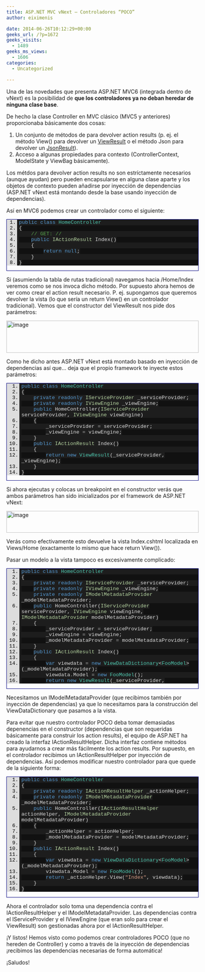 ```yaml
---
title: ASP.NET MVC vNext – Controladores “POCO”
author: eiximenis

date: 2014-06-26T10:12:29+00:00
geeks_url: /?p=1672
geeks_visits:
  - 1489
geeks_ms_views:
  - 1606
categories:
  - Uncategorized

---
```

Una de las novedades que presenta ASP.NET MVC6 (integrada dentro de vNext) es la posibilidad de **que los controladores ya no deban heredar de ninguna clase base**.

De hecho la clase Controller en MVC clásico (MVC5 y anteriores) proporcionaba básicamente dos cosas:

  1. Un conjunto de métodos de para devolver action results (p. ej. el método View() para devolver un <a href="http://msdn.microsoft.com/es-es/library/system.web.mvc.viewresult(v=vs.118).aspx" target="_blank" rel="noopener noreferrer">ViewResult</a> o el método Json para devolver un <a href="http://msdn.microsoft.com/es-es/library/system.web.mvc.jsonresult(v=vs.118).aspx" target="_blank" rel="noopener noreferrer">JsonResult</a>).
  2. Acceso a algunas propiedades para contexto (ControllerContext, ModelState y ViewBag básicamente).

Los métdos para devolver action results no son estríctamente necesarios (aunque ayudan) pero pueden encapsularse en alguna clase aparte y los objetos de contexto pueden añadirse por inyección de dependencias (ASP.NET vNext está montando desde la base usando inyección de dependencias).

Así en MVC6 podemos crear un controlador como el siguiente:

<div id="scid:9ce6104f-a9aa-4a17-a79f-3a39532ebf7c:214f9200-e90d-41e3-8d0a-9d8400ea94ef" class="wlWriterEditableSmartContent" style="float: none; padding-bottom: 0px; padding-top: 0px; padding-left: 0px; margin: 0px; display: inline; padding-right: 0px">
  <div style="border: #000080 1px solid; color: #000; font-family: 'Courier New', Courier, Monospace; font-size: 10pt">
    <div style="background: #ddd; max-height: 300px; overflow: auto">
      <ol start="1" style="background: #1d1d1d; margin: 0 0 0 2em; padding: 0 0 0 5px;">
        <li>
          <span style="background:#1e1e1e;color:#dcdcdc"></span><span style="background:#1e1e1e;color:#569cd6">public</span><span style="background:#1e1e1e;color:#dcdcdc"> </span><span style="background:#1e1e1e;color:#569cd6">class</span><span style="background:#1e1e1e;color:#dcdcdc"> </span><span style="background:#1e1e1e;color:#4ec9b0">HomeController</span>
        </li>
        <li style="background: #111111">
          <span style="background:#1e1e1e;color:#dcdcdc">{</span>
        </li>
        <li>
              <span style="background:#1e1e1e;color:#dcdcdc"></span><span style="background:#1e1e1e;color:#57a64a">// GET: /<controller>/</span>
        </li>
        <li style="background: #111111">
              <span style="background:#1e1e1e;color:#dcdcdc"></span><span style="background:#1e1e1e;color:#569cd6">public</span><span style="background:#1e1e1e;color:#dcdcdc"> </span><span style="background:#1e1e1e;color:#b8d7a3">IActionResult</span><span style="background:#1e1e1e;color:#dcdcdc"> Index()</span>
        </li>
        <li>
              <span style="background:#1e1e1e;color:#dcdcdc">{</span>
        </li>
        <li style="background: #111111">
                  <span style="background:#1e1e1e;color:#dcdcdc"></span><span style="background:#1e1e1e;color:#569cd6">return</span><span style="background:#1e1e1e;color:#dcdcdc"> </span><span style="background:#1e1e1e;color:#569cd6">null</span><span style="background:#1e1e1e;color:#dcdcdc">;</span>
        </li>
        <li>
              <span style="background:#1e1e1e;color:#dcdcdc">}</span>
        </li>
        <li style="background: #111111">
          <span style="background:#1e1e1e;color:#dcdcdc">}</span>
        </li>
      </ol>
    </div></p>
  </div></p>
</div>

Si (asumiendo la tabla de rutas tradicional) navegamos hacia /Home/Index veremos como se nos invoca dicho método. Por supuesto ahora hemos de ver como crear el action result necesario. P. ej. supongamos que queremos devolver la vista (lo que sería un return View() en un controlador tradicional). Vemos que el constructor del ViewResult nos pide dos parámetros:

[<img title="image" style="border-top: 0px; border-right: 0px; background-image: none; border-bottom: 0px; padding-top: 0px; padding-left: 0px; border-left: 0px; display: inline; padding-right: 0px" border="0" alt="image" src="http://geeks.ms/cfs-file.ashx/__key/CommunityServer.Blogs.Components.WeblogFiles/etomas/image_5F00_thumb_5F00_00D66B87.png" width="504" height="84" />][1]

Como he dicho antes ASP.NET vNext está montado basado en inyección de dependencias así que… deja que el propio framework te inyecte estos parámetros:

<div id="scid:9ce6104f-a9aa-4a17-a79f-3a39532ebf7c:e825be7b-f0b8-4abb-9ec1-7dff86bcce23" class="wlWriterEditableSmartContent" style="float: none; padding-bottom: 0px; padding-top: 0px; padding-left: 0px; margin: 0px; display: inline; padding-right: 0px">
  <div style="border: #000080 1px solid; color: #000; font-family: 'Courier New', Courier, Monospace; font-size: 10pt">
    <div style="background: #ddd; max-height: 300px; overflow: auto">
      <ol start="1" style="background: #1d1d1d; margin: 0 0 0 2.5em; padding: 0 0 0 5px;">
        <li>
          <span style="background:#1e1e1e;color:#dcdcdc"></span><span style="background:#1e1e1e;color:#569cd6">public</span><span style="background:#1e1e1e;color:#dcdcdc"> </span><span style="background:#1e1e1e;color:#569cd6">class</span><span style="background:#1e1e1e;color:#dcdcdc"> </span><span style="background:#1e1e1e;color:#4ec9b0">HomeController</span>
        </li>
        <li style="background: #111111">
          <span style="background:#1e1e1e;color:#dcdcdc">{</span>
        </li>
        <li>
              <span style="background:#1e1e1e;color:#dcdcdc"></span><span style="background:#1e1e1e;color:#569cd6">private</span><span style="background:#1e1e1e;color:#dcdcdc"> </span><span style="background:#1e1e1e;color:#569cd6">readonly</span><span style="background:#1e1e1e;color:#dcdcdc"> </span><span style="background:#1e1e1e;color:#b8d7a3">IServiceProvider</span><span style="background:#1e1e1e;color:#dcdcdc"> _serviceProvider;</span>
        </li>
        <li style="background: #111111">
              <span style="background:#1e1e1e;color:#dcdcdc"></span><span style="background:#1e1e1e;color:#569cd6">private</span><span style="background:#1e1e1e;color:#dcdcdc"> </span><span style="background:#1e1e1e;color:#569cd6">readonly</span><span style="background:#1e1e1e;color:#dcdcdc"> </span><span style="background:#1e1e1e;color:#b8d7a3">IViewEngine</span><span style="background:#1e1e1e;color:#dcdcdc"> _viewEngine;</span>
        </li>
        <li>
              <span style="background:#1e1e1e;color:#dcdcdc"></span><span style="background:#1e1e1e;color:#569cd6">public</span><span style="background:#1e1e1e;color:#dcdcdc"> HomeController(</span><span style="background:#1e1e1e;color:#b8d7a3">IServiceProvider</span><span style="background:#1e1e1e;color:#dcdcdc"> serviceProvider, </span><span style="background:#1e1e1e;color:#b8d7a3">IViewEngine</span><span style="background:#1e1e1e;color:#dcdcdc"> viewEngine)</span>
        </li>
        <li style="background: #111111">
              <span style="background:#1e1e1e;color:#dcdcdc">{</span>
        </li>
        <li>
                  <span style="background:#1e1e1e;color:#dcdcdc">_serviceProvider </span><span style="background:#1e1e1e;color:#b4b4b4">=</span><span style="background:#1e1e1e;color:#dcdcdc"> serviceProvider;</span>
        </li>
        <li style="background: #111111">
                  <span style="background:#1e1e1e;color:#dcdcdc">_viewEngine </span><span style="background:#1e1e1e;color:#b4b4b4">=</span><span style="background:#1e1e1e;color:#dcdcdc"> viewEngine;</span>
        </li>
        <li>
              <span style="background:#1e1e1e;color:#dcdcdc">}</span>
        </li>
        <li style="background: #111111">
              <span style="background:#1e1e1e;color:#dcdcdc"></span><span style="background:#1e1e1e;color:#569cd6">public</span><span style="background:#1e1e1e;color:#dcdcdc"> </span><span style="background:#1e1e1e;color:#b8d7a3">IActionResult</span><span style="background:#1e1e1e;color:#dcdcdc"> Index()</span>
        </li>
        <li>
              <span style="background:#1e1e1e;color:#dcdcdc">{</span>
        </li>
        <li style="background: #111111">
                  <span style="background:#1e1e1e;color:#dcdcdc"></span><span style="background:#1e1e1e;color:#569cd6">return</span><span style="background:#1e1e1e;color:#dcdcdc"> </span><span style="background:#1e1e1e;color:#569cd6">new</span><span style="background:#1e1e1e;color:#dcdcdc"> </span><span style="background:#1e1e1e;color:#4ec9b0">ViewResult</span><span style="background:#1e1e1e;color:#dcdcdc
">(_serviceProvider, _viewEngine);</span>
        </li>
        <li>
              <span style="background:#1e1e1e;color:#dcdcdc">}</span>
        </li>
        <li style="background: #111111">
          <span style="background:#1e1e1e;color:#dcdcdc">}</span>
        </li>
      </ol>
    </div></p>
  </div></p>
</div>

Si ahora ejecutas y colocas un breakpoint en el constructor verás que ambos parámetros han sido inicializados por el framework de ASP.NET vNext:

[<img title="image" style="border-top: 0px; border-right: 0px; background-image: none; border-bottom: 0px; padding-top: 0px; padding-left: 0px; border-left: 0px; display: inline; padding-right: 0px" border="0" alt="image" src="http://geeks.ms/cfs-file.ashx/__key/CommunityServer.Blogs.Components.WeblogFiles/etomas/image_5F00_thumb_5F00_6BE779C4.png" width="504" height="57" />][2]

Verás como efectivamente esto devuelve la vista Index.cshtml localizada en Views/Home (exactamente lo mismo que hace return View()).

Pasar un modelo a la vista tampoco es excesivamente complicado:

<div id="scid:9ce6104f-a9aa-4a17-a79f-3a39532ebf7c:80adafe1-6320-41f4-9e02-abd4d0ee01f7" class="wlWriterEditableSmartContent" style="float: none; padding-bottom: 0px; padding-top: 0px; padding-left: 0px; margin: 0px; display: inline; padding-right: 0px">
  <div style="border: #000080 1px solid; color: #000; font-family: 'Courier New', Courier, Monospace; font-size: 10pt">
    <div style="background: #ddd; max-height: 300px; overflow: auto">
      <ol start="1" style="background: #1d1d1d; margin: 0 0 0 2.5em; padding: 0 0 0 5px;">
        <li>
          <span style="background:#1e1e1e;color:#dcdcdc"></span><span style="background:#1e1e1e;color:#569cd6">public</span><span style="background:#1e1e1e;color:#dcdcdc"> </span><span style="background:#1e1e1e;color:#569cd6">class</span><span style="background:#1e1e1e;color:#dcdcdc"> </span><span style="background:#1e1e1e;color:#4ec9b0">HomeController</span>
        </li>
        <li style="background: #111111">
          <span style="background:#1e1e1e;color:#dcdcdc">{</span>
        </li>
        <li>
              <span style="background:#1e1e1e;color:#dcdcdc"></span><span style="background:#1e1e1e;color:#569cd6">private</span><span style="background:#1e1e1e;color:#dcdcdc"> </span><span style="background:#1e1e1e;color:#569cd6">readonly</span><span style="background:#1e1e1e;color:#dcdcdc"> </span><span style="background:#1e1e1e;color:#b8d7a3">IServiceProvider</span><span style="background:#1e1e1e;color:#dcdcdc"> _serviceProvider;</span>
        </li>
        <li style="background: #111111">
              <span style="background:#1e1e1e;color:#dcdcdc"></span><span style="background:#1e1e1e;color:#569cd6">private</span><span style="background:#1e1e1e;color:#dcdcdc"> </span><span style="background:#1e1e1e;color:#569cd6">readonly</span><span style="background:#1e1e1e;color:#dcdcdc"> </span><span style="background:#1e1e1e;color:#b8d7a3">IViewEngine</span><span style="background:#1e1e1e;color:#dcdcdc"> _viewEngine;</span>
        </li>
        <li>
              <span style="background:#1e1e1e;color:#dcdcdc"></span><span style="background:#1e1e1e;color:#569cd6">private</span><span style="background:#1e1e1e;color:#dcdcdc"> </span><span style="background:#1e1e1e;color:#569cd6">readonly</span><span style="background:#1e1e1e;color:#dcdcdc"> </span><span style="background:#1e1e1e;color:#b8d7a3">IModelMetadataProvider</span><span style="background:#1e1e1e;color:#dcdcdc"> _modelMetadataProvider;</span>
        </li>
        <li style="background: #111111">
              <span style="background:#1e1e1e;color:#dcdcdc"></span><span style="background:#1e1e1e;color:#569cd6">public</span><span style="background:#1e1e1e;color:#dcdcdc"> HomeController(</span><span style="background:#1e1e1e;color:#b8d7a3">IServiceProvider</span><span style="background:#1e1e1e;color:#dcdcdc"> serviceProvider, </span><span style="background:#1e1e1e;color:#b8d7a3">IViewEngine</span><span style="background:#1e1e1e;color:#dcdcdc"> viewEngine, </span><span style="background:#1e1e1e;color:#b8d7a3">IModelMetadataProvider</span><span style="background:#1e1e1e;color:#dcdcdc"> modelMetadataProvider)</span>
        </li>
        <li>
              <span style="background:#1e1e1e;color:#dcdcdc">{</span>
        </li>
        <li style="background: #111111">
                  <span style="background:#1e1e1e;color:#dcdcdc">_serviceProvider </span><span style="background:#1e1e1e;color:#b4b4b4">=</span><span style="background:#1e1e1e;color:#dcdcdc"> serviceProvider;</span>
        </li>
        <li>
                  <span style="background:#1e1e1e;color:#dcdcdc">_viewEngine </span><span style="background:#1e1e1e;color:#b4b4b4">=</span><span style="background:#1e1e1e;color:#dcdcdc"> viewEngine;</span>
        </li>
        <li style="background: #111111">
                  <span style="background:#1e1e1e;color:#dcdcdc">_modelMetadataProvider </span><span style="background:#1e1e1e;color:#b4b4b4">=</span><span style="background:#1e1e1e;color:#dcdcdc"> modelMetadataProvider;</span>
        </li>
        <li>
              <span style="background:#1e1e1e;color:#dcdcdc">}</span>
        </li>
        <li style="background: #111111">
              <span style="background:#1e1e1e;color:#dcdcdc"></span><span style="background:#1e1e1e;color:#569cd6">public</span><span style="background:#1e1e1e;color:#dcdcdc"> </span><span style="background:#1e1e1e;color:#b8d7a3">IActionResult</span><span style="background:#1e1e1e;color:#dcdcdc"> Index()</span>
        </li>
        <li>
              <span style="background:#1e1e1e;color:#dcdcdc">{</span>
        </li>
        <li style="background: #111111">
                  <span style="background:#1e1e1e;color:#dcdcdc"></span><span style="background:#1e1e1e;color:#569cd6">var</span><span style="background:#1e1e1e;color:#dcdcdc"> viewdata </span><span style="background:#1e1e1e;color:#b4b4b4">=</span><span style="background:#1e1e1e;color:#dcdcdc"> </span><span style="background:#1e1e1e;color:#569cd6">new</span><span style="background:#1e1e1e;color:#dcdcdc"> </span><span style="background:#1e1e1e;color:#4ec9b0">ViewDataDictionary</span><span style="background:#1e1e1e;color:#dcdcdc"><</span><span style="background:#1e1e1e;color:#4ec9b0">FooModel</span><span style="background:#1e1e1e;color:#dcdcdc">>(_modelMetadataProvider);</span>
        </li>
        <li>
                  <span style="background:#1e1e1e;color:#dcdcdc">viewdata</span><span style="background:#1e1e1e;color:#b4b4b4">.</span><span style="background:#1e1e1e;color:#dcdcdc">Model </span><span style="background:#1e1e1e;color:#b4b4b4">=</span><span style="background:#1e1e1e;color:#dcdcdc"> </span><span style="background:#1e1e1e;color:#569cd6">new</span><span style="background:#1e1e1e;color:#dcdcdc"> </span><span style="background:#1e1e1e;color:#4ec9b0">FooModel</span><span style="background:#1e1e1e;color:#dcdcdc">();</span>
        </li>
        <li style="background: #111111">
                  <span style="background:#1e1e1e;color:#dcdcdc"></span><span style="background:#1e1e1e;color:#569cd6">return</span><span style="background:#1e1e1e;color:#dcdcdc"> </span><span style="background:#1e1e1e;color:#569cd6">new</span><span style="background:#1e1e1e;color:#dcdcdc"> </span><span style="background:#1e1e1e;color:#4ec9b0">ViewResult</span><span style="background:#1e1e1e;color:#dcdcdc">(_serviceProvider, _viewEngine) { ViewData </span><span style="background:#1e1e1e;color:#b4b4b4">=</span><span style="background:#1e1e1e;color:#dcdcdc"> viewdata };</span>
        </li>
        <li>
              <span style="background:#1e1e1e;color:#dcdcdc">}</span>
        </li>
      </ol>
    </div></p>
  </div></p>
</div>

Necesitamos un IModelMetadataProvider (que recibimos también por inyección de dependencias) ya que lo necesitamos para la construcción del ViewDataDictionary que pasamos a la vista.

Para evitar que nuestro controlador POCO deba tomar demasiadas depenencias en el constructor (dependencias que son requeridas básicamente para construir los action results), el equipo de ASP.NET ha creado la interfaz IActionResultHelper. Dicha interfaz contiene métodos para ayudarnos a crear más fácilmente los action results. Por supuesto, en el controlador recibimos un IActionResultHelper por inyección de dependencias. Así podemos modificar nuestro controlador para que quede de la siguiente forma:

<div id="scid:9ce6104f-a9aa-4a17-a79f-3a39532ebf7c:f3b8fdd6-3d07-4281-b22f-
335a258c6b06" class="wlWriterEditableSmartContent" style="float: none; padding-bottom: 0px; padding-top: 0px; padding-left: 0px; margin: 0px; display: inline; padding-right: 0px">
  </p> 
  
  <div style="border: #000080 1px solid; color: #000; font-family: 'Courier New', Courier, Monospace; font-size: 10pt">
    <div style="background: #ddd; max-height: 300px; overflow: auto">
      <ol start="1" style="background: #1d1d1d; margin: 0 0 0 2.5em; padding: 0 0 0 5px;">
        <li>
          <span style="background:#1e1e1e;color:#dcdcdc"></span><span style="background:#1e1e1e;color:#569cd6">public</span><span style="background:#1e1e1e;color:#dcdcdc"> </span><span style="background:#1e1e1e;color:#569cd6">class</span><span style="background:#1e1e1e;color:#dcdcdc"> </span><span style="background:#1e1e1e;color:#4ec9b0">HomeController</span>
        </li>
        <li style="background: #111111">
          <span style="background:#1e1e1e;color:#dcdcdc">{</span>
        </li>
        <li>
              <span style="background:#1e1e1e;color:#dcdcdc"></span><span style="background:#1e1e1e;color:#569cd6">private</span><span style="background:#1e1e1e;color:#dcdcdc"> </span><span style="background:#1e1e1e;color:#569cd6">readonly</span><span style="background:#1e1e1e;color:#dcdcdc"> </span><span style="background:#1e1e1e;color:#b8d7a3">IActionResultHelper</span><span style="background:#1e1e1e;color:#dcdcdc"> _actionHelper;</span>
        </li>
        <li style="background: #111111">
              <span style="background:#1e1e1e;color:#dcdcdc"></span><span style="background:#1e1e1e;color:#569cd6">private</span><span style="background:#1e1e1e;color:#dcdcdc"> </span><span style="background:#1e1e1e;color:#569cd6">readonly</span><span style="background:#1e1e1e;color:#dcdcdc"> </span><span style="background:#1e1e1e;color:#b8d7a3">IModelMetadataProvider</span><span style="background:#1e1e1e;color:#dcdcdc"> _modelMetadataProvider;</span>
        </li>
        <li>
              <span style="background:#1e1e1e;color:#dcdcdc"></span><span style="background:#1e1e1e;color:#569cd6">public</span><span style="background:#1e1e1e;color:#dcdcdc"> HomeController(</span><span style="background:#1e1e1e;color:#b8d7a3">IActionResultHelper</span><span style="background:#1e1e1e;color:#dcdcdc"> actionHelper, </span><span style="background:#1e1e1e;color:#b8d7a3">IModelMetadataProvider</span><span style="background:#1e1e1e;color:#dcdcdc"> modelMetadataProvider)</span>
        </li>
        <li style="background: #111111">
              <span style="background:#1e1e1e;color:#dcdcdc">{</span>
        </li>
        <li>
                  <span style="background:#1e1e1e;color:#dcdcdc">_actionHelper </span><span style="background:#1e1e1e;color:#b4b4b4">=</span><span style="background:#1e1e1e;color:#dcdcdc"> actionHelper;</span>
        </li>
        <li style="background: #111111">
                  <span style="background:#1e1e1e;color:#dcdcdc">_modelMetadataProvider </span><span style="background:#1e1e1e;color:#b4b4b4">=</span><span style="background:#1e1e1e;color:#dcdcdc"> modelMetadataProvider;</span>
        </li>
        <li>
              <span style="background:#1e1e1e;color:#dcdcdc">}</span>
        </li>
        <li style="background: #111111">
              <span style="background:#1e1e1e;color:#dcdcdc"></span><span style="background:#1e1e1e;color:#569cd6">public</span><span style="background:#1e1e1e;color:#dcdcdc"> </span><span style="background:#1e1e1e;color:#b8d7a3">IActionResult</span><span style="background:#1e1e1e;color:#dcdcdc"> Index()</span>
        </li>
        <li>
              <span style="background:#1e1e1e;color:#dcdcdc">{</span>
        </li>
        <li style="background: #111111">
                  <span style="background:#1e1e1e;color:#dcdcdc"></span><span style="background:#1e1e1e;color:#569cd6">var</span><span style="background:#1e1e1e;color:#dcdcdc"> viewdata </span><span style="background:#1e1e1e;color:#b4b4b4">=</span><span style="background:#1e1e1e;color:#dcdcdc"> </span><span style="background:#1e1e1e;color:#569cd6">new</span><span style="background:#1e1e1e;color:#dcdcdc"> </span><span style="background:#1e1e1e;color:#4ec9b0">ViewDataDictionary</span><span style="background:#1e1e1e;color:#dcdcdc"><</span><span style="background:#1e1e1e;color:#4ec9b0">FooModel</span><span style="background:#1e1e1e;color:#dcdcdc">>(_modelMetadataProvider);</span>
        </li>
        <li>
                  <span style="background:#1e1e1e;color:#dcdcdc">viewdata</span><span style="background:#1e1e1e;color:#b4b4b4">.</span><span style="background:#1e1e1e;color:#dcdcdc">Model </span><span style="background:#1e1e1e;color:#b4b4b4">=</span><span style="background:#1e1e1e;color:#dcdcdc"> </span><span style="background:#1e1e1e;color:#569cd6">new</span><span style="background:#1e1e1e;color:#dcdcdc"> </span><span style="background:#1e1e1e;color:#4ec9b0">FooModel</span><span style="background:#1e1e1e;color:#dcdcdc">();</span>
        </li>
        <li style="background: #111111">
                  <span style="background:#1e1e1e;color:#dcdcdc"></span><span style="background:#1e1e1e;color:#569cd6">return</span><span style="background:#1e1e1e;color:#dcdcdc"> _actionHelper</span><span style="background:#1e1e1e;color:#b4b4b4">.</span><span style="background:#1e1e1e;color:#dcdcdc">View(</span><span style="background:#1e1e1e;color:#d69d85">"Index"</span><span style="background:#1e1e1e;color:#dcdcdc">, viewdata);</span>
        </li>
        <li>
              <span style="background:#1e1e1e;color:#dcdcdc">}</span>
        </li>
        <li style="background: #111111">
          <span style="background:#1e1e1e;color:#dcdcdc">}</span>
        </li>
      </ol>
    </div></p>
  </div></p>
</div>

Ahora el controlador solo toma una dependencia contra el IActionResultHelper y el IModelMetadataProvider. Las dependencias contra el IServiceProvider y el IViewEngine (que eran solo para crear el ViewResult) son gestionadas ahora por el IActionResultHelper.

¡Y listos! Hemos visto como podemos crear controladores POCO (que no hereden de Controller) y como a través de la inyección de dependencias ¡recibimos las dependencias necesarias de forma automática!

¡Saludos!

 [1]: http://geeks.ms/cfs-file.ashx/__key/CommunityServer.Blogs.Components.WeblogFiles/etomas/image_5F00_15C55D49.png
 [2]: http://geeks.ms/cfs-file.ashx/__key/CommunityServer.Blogs.Components.WeblogFiles/etomas/image_5F00_179843C1.png
